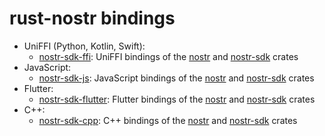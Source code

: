 # rust-nostr bindings

- UniFFI (Python, Kotlin, Swift):
    * [nostr-sdk-ffi](./nostr-sdk-ffi): UniFFI bindings of the [nostr] and [nostr-sdk] crates
- JavaScript:
    * [nostr-sdk-js](./nostr-sdk-js): JavaScript bindings of the [nostr] and [nostr-sdk] crates
- Flutter:
    * [nostr-sdk-flutter](./nostr-sdk-flutter): Flutter bindings of the [nostr] and [nostr-sdk] crates
- C++:
    * [nostr-sdk-cpp](./nostr-sdk-cpp): C++ bindings of the [nostr] and [nostr-sdk] crates

[nostr]: ../crates/nostr/
[nostr-sdk]: ../crates/nostr-sdk/
